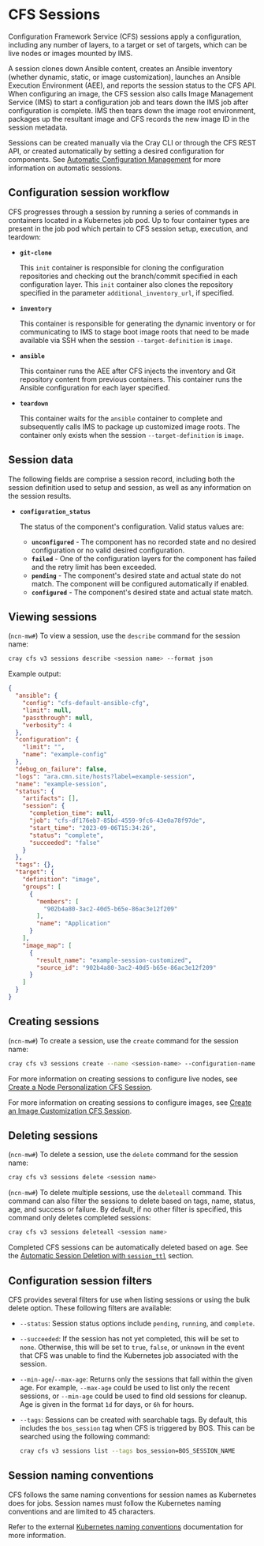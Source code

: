 # CFS Sessions

Configuration Framework Service \(CFS\) sessions apply a configuration, including any number of layers, to a target or set of targets, which can be live nodes or images mounted by IMS.

A session clones down Ansible content, creates an Ansible inventory \(whether dynamic, static, or image customization\), launches an Ansible Execution Environment \(AEE\), and reports the session status to the CFS API.
When configuring an image, the CFS session also calls Image Management Service \(IMS\) to start a configuration job and tears down the IMS job after configuration is complete.
IMS then tears down the image root environment, packages up the resultant image and CFS records the new image ID in the session metadata.

Sessions can be created manually via the Cray CLI or through the CFS REST API, or created automatically by setting a desired configuration for components.
See [Automatic Configuration Management](Automatic_Configuration_Management.md) for more information on automatic sessions.

## Configuration session workflow

CFS progresses through a session by running a series of commands in containers located in a Kubernetes job pod.
Up to four container types are present in the job pod which pertain to CFS session setup, execution, and teardown:

* **`git-clone`**

  This `init` container is responsible for cloning the configuration repositories and checking out the branch/commit specified in each configuration layer.
  This `init` container also clones the repository specified in the parameter `additional_inventory_url`, if specified.

* **`inventory`**

  This container is responsible for generating the dynamic inventory or for communicating to IMS to stage boot image roots that need to be made available via SSH when the session `--target-definition` is `image`.

* **`ansible`**

  This container runs the AEE after CFS injects the inventory and Git repository content from previous containers. This container runs the Ansible configuration for each layer specified.

* **`teardown`**

  This container waits for the `ansible` container to complete and subsequently calls IMS to package up customized image roots. The container only exists when the session `--target-definition` is `image`.
  
## Session data

The following fields are comprise a session record, including both the session definition used to setup and session, as well as any information on the session results.

* **`configuration_status`**

  The status of the component's configuration. Valid status values are:

  * **`unconfigured`** - The component has no recorded state and no desired configuration or no valid desired configuration.
  * **`failed`** - One of the configuration layers for the component has failed and the retry limit has been exceeded.
  * **`pending`** - The component's desired state and actual state do not match. The component will be configured automatically if enabled.
  * **`configured`** - The component's desired state and actual state match.

## Viewing sessions

(`ncn-mw#`) To view a session, use the `describe` command for the session name:

```bash
cray cfs v3 sessions describe <session name> --format json
```

Example output:

```json
{
  "ansible": {
    "config": "cfs-default-ansible-cfg",
    "limit": null,
    "passthrough": null,
    "verbosity": 4
  },
  "configuration": {
    "limit": "",
    "name": "example-config"
  },
  "debug_on_failure": false,
  "logs": "ara.cmn.site/hosts?label=example-session",
  "name": "example-session",
  "status": {
    "artifacts": [],
    "session": {
      "completion_time": null,
      "job": "cfs-df176eb7-85bd-4559-9fc6-43e0a78f97de",
      "start_time": "2023-09-06T15:34:26",
      "status": "complete",
      "succeeded": "false"
    }
  },
  "tags": {},
  "target": {
    "definition": "image",
    "groups": [
      {
        "members": [
          "902b4a80-3ac2-40d5-b65e-86ac3e12f209"
        ],
        "name": "Application"
      }
    ],
    "image_map": [
      {
        "result_name": "example-session-customized",
        "source_id": "902b4a80-3ac2-40d5-b65e-86ac3e12f209"
      }
    ]
  }
}
```

## Creating sessions

(`ncn-mw#`) To create a session, use the `create` command for the session name:

```bash
cray cfs v3 sessions create --name <session-name> --configuration-name <example-config>
```

For more information on creating sessions to configure live nodes, see [Create a Node Personalization CFS Session](Create_a_Node_Personalization_CFS_Session.md).

For more information on creating sessions to configure images, see [Create an Image Customization CFS Session](Create_an_Image_Customization_CFS_Session.md).

## Deleting sessions

(`ncn-mw#`) To delete a session, use the `delete` command for the session name:

```bash
cray cfs v3 sessions delete <session name>
```

(`ncn-mw#`) To delete multiple sessions, use the `deleteall` command.
This command can also filter the sessions to delete based on tags, name, status, age, and success or failure.
By default, if no other filter is specified, this command only deletes completed sessions:

```bash
cray cfs v3 sessions deleteall <session name>
```

Completed CFS sessions can be automatically deleted based on age. See the [Automatic Session Deletion with `session_ttl`](Automatic_Session_Deletion_with_session_ttl.md) section.

## Configuration session filters

CFS provides several filters for use when listing sessions or using the bulk delete option. These following filters are available:

* `--status`: Session status options include `pending`, `running`, and `complete`.
* `--succeeded`: If the session has not yet completed, this will be set to `none`. Otherwise, this
will be set to `true`, `false`, or `unknown` in the event that CFS was unable to find the Kubernetes
job associated with the session.
* `--min-age`/`--max-age`: Returns only the sessions that fall within the given age. For example,
`--max-age` could be used to list only the recent sessions, or `--min-age` could be used to find old sessions
for cleanup. Age is given in the format `1d` for days, or `6h` for hours.
* `--tags`: Sessions can be created with searchable tags. By default, this includes the
`bos_session` tag when CFS is triggered by BOS. This can be searched using the following command:

  ```bash
  cray cfs v3 sessions list --tags bos_session=BOS_SESSION_NAME
  ```

## Session naming conventions

CFS follows the same naming conventions for session names as Kubernetes does for jobs. Session names must follow the Kubernetes naming conventions and are limited to 45 characters.

Refer to the external [Kubernetes naming conventions](https://kubernetes.io/docs/concepts/overview/working-with-objects/names/) documentation for more information.
